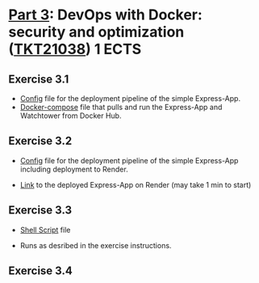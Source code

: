 # [Part 3](https://devopswithdocker.com/category/part-3): DevOps with Docker: security and optimization ([TKT21038](https://studies.helsinki.fi/courses/course-implementation/otm-487d8dd8-3a4b-447a-9118-f7bfff8169b6)) 1 ECTS

## Exercise 3.1

- [Config](../.github/workflows/deploy-express-app.yaml) file for the deployment pipeline of the simple Express-App.
- [Docker-compose](Exercise3.1/docker-compose.yml) file that pulls and run the Express-App and Watchtower from Docker Hub.

## Exercise 3.2

- [Config](../.github/workflows/deploy-express-app.yaml) file for the deployment pipeline of the simple Express-App including deployment to Render.

- [Link](https://express-app-hf9n.onrender.com/) to the deployed Express-App on Render (may take 1 min to start)

## Exercise 3.3

- [Shell Script](Exercise3.3/builder.sh) file

- Runs as desribed in the exercise instructions.

## Exercise 3.4
